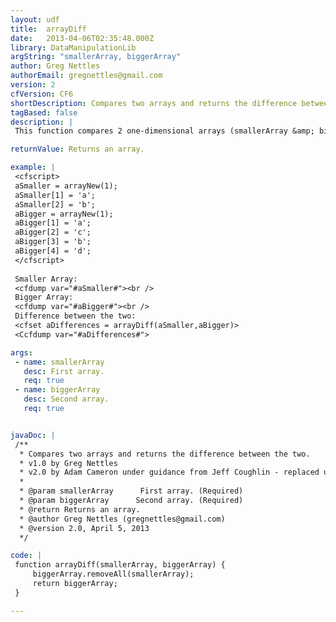 ```yaml
---
layout: udf
title:  arrayDiff
date:   2013-04-06T02:35:48.000Z
library: DataManipulationLib
argString: "smallerArray, biggerArray"
author: Greg Nettles
authorEmail: gregnettles@gmail.com
version: 2
cfVersion: CF6
shortDescription: Compares two arrays and returns the difference between the two.
tagBased: false
description: |
 This function compares 2 one-dimensional arrays (smallerArray &amp; biggerArray) and returns an array with the values found in biggerArray but not in smallerArray.

returnValue: Returns an array.

example: |
 <cfscript>
 aSmaller = arrayNew(1);
 aSmaller[1] = 'a';
 aSmaller[2] = 'b';
 aBigger = arrayNew(1); 
 aBigger[1] = 'a';
 aBigger[2] = 'c';
 aBigger[3] = 'b';
 aBigger[4] = 'd';
 </cfscript>
 
 Smaller Array:
 <cfdump var="#aSmaller#"><br />
 Bigger Array:
 <cfdump var="#aBigger#"><br />
 Difference between the two:
 <cfset aDifferences = arrayDiff(aSmaller,aBigger)>
 <Ccfdump var="#aDifferences#">

args:
 - name: smallerArray
   desc: First array.
   req: true
 - name: biggerArray
   desc: Second array.
   req: true


javaDoc: |
 /**
  * Compares two arrays and returns the difference between the two.
  * v1.0 by Greg Nettles
  * v2.0 by Adam Cameron under guidance from Jeff Coughlin - replaced unnecessary/ineffcient logic
  * 
  * @param smallerArray      First array. (Required)
  * @param biggerArray      Second array. (Required)
  * @return Returns an array. 
  * @author Greg Nettles (gregnettles@gmail.com) 
  * @version 2.0, April 5, 2013 
  */

code: |
 function arrayDiff(smallerArray, biggerArray) {
     biggerArray.removeAll(smallerArray);
     return biggerArray;
 }

---
```


